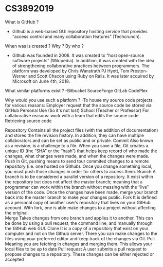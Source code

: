 # CS3892019
What is GitHub ?
- Github is a web-based GUI repository hosting service that provides “access control and many collaboration features” (Techcrunch).


When was is created ? Why ? By who ? 
- Github was founded in 2008. It was created to “host open-source software projects” (Wikipedia). In addition, it was created with the idea of strengthening collaborative practices between programmers. The platform was developed by Chris Wanstrath PJ Hyett, Tom Preston-Werner and Scott Chacon using Ruby on Rails. It was later acquired by Microsoft on June 4th, 2018. 

What similar platforms exist ?
-Bitbucket
SourceForge
GitLab
CodePlex


Why would you use such a platform ?
-To house my source code projects for various reasons:
Employer request that the source code be stored via GitHub 
Personal Use (So it's not lost)
School (Teacher or Professor)
For collaborative reasons: work with a team that edits the source code
Retrieving source code

Repository
Contains all the project files (with the addition of documentation) and stores the file revision history. In addition, they can have multiple collaborators and can be set as public and or private.
Commit
Also known as a revision; is a challenge to a file. When you save a file, Git creates a unique ID (the “SHA” or the “hash”) that helps keep record of who made the changes, what changes were made, and when the changes were made.
Push
In Git, pushing means to send tour commited changes to a remote repository (i.e. one hosted on Github). Once you change something local, you must push those changes in order for others to access them. 
Branch
A branch is to be considered a parallel version of a repository. It exist within the repository but does not affect the master branch; meaning that a programmer can work within the branch without messing with the “live” version of the code. Once the changes have been made, merge your branch back into the master branch to make your changes public. 
Fork
It is defined as a personal copy of another user’s repository that lives on your GitHub account. With fork, one is able make changes to a project without affecting the original.  
Merge
Takes changes from one branch and applies it to another. This can be done by using a pull request, the command line, and manually through the GitHub web GUI.
Clone
It is a copy of a repository that exist on your computer and not on the Github server. There you can make changes to the files using your preferred editor and keep track of the changes via Git. 
Pull
Meaning you are fetching in changes and merging them. This allows your local files to be up to date
Pull request 
A user submits a pull request to propose changes to a repository. These changes can be either rejected or accepted


